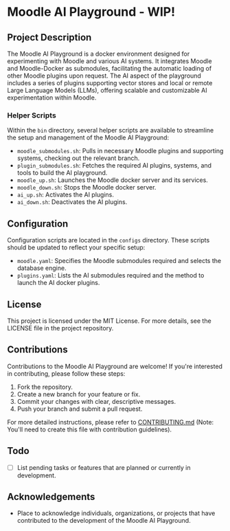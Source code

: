 # Moodle AI Playground - WIP!

## Project Description
The Moodle AI Playground is a docker environment designed for experimenting with Moodle and various AI systems. It integrates Moodle and Moodle-Docker as submodules, facilitating the automatic loading of other Moodle plugins upon request. The AI aspect of the playground includes a series of plugins supporting vector stores and local or remote Large Language Models (LLMs), offering scalable and customizable AI experimentation within Moodle.

### Helper Scripts
Within the `bin` directory, several helper scripts are available to streamline the setup and management of the Moodle AI Playground:

- `moodle_submodules.sh`: Pulls in necessary Moodle plugins and supporting systems, checking out the relevant branch.
- `plugin_submodules.sh`: Fetches the required AI plugins, systems, and tools to build the AI playground.
- `moodle_up.sh`: Launches the Moodle docker server and its services.
- `moodle_down.sh`: Stops the Moodle docker server.
- `ai_up.sh`: Activates the AI plugins.
- `ai_down.sh`: Deactivates the AI plugins.

## Configuration
Configuration scripts are located in the `configs` directory. These scripts should be updated to reflect your specific setup:

- `moodle.yaml`: Specifies the Moodle submodules required and selects the database engine.
- `plugins.yaml`: Lists the AI submodules required and the method to launch the AI docker plugins.

## License
This project is licensed under the MIT License. For more details, see the LICENSE file in the project repository.

## Contributions
Contributions to the Moodle AI Playground are welcome! If you're interested in contributing, please follow these steps:

1. Fork the repository.
2. Create a new branch for your feature or fix.
3. Commit your changes with clear, descriptive messages.
4. Push your branch and submit a pull request.

For more detailed instructions, please refer to [CONTRIBUTING.md](CONTRIBUTING.md) (Note: You'll need to create this file with contribution guidelines).

## Todo
- [ ] List pending tasks or features that are planned or currently in development.

## Acknowledgements
- Place to acknowledge individuals, organizations, or projects that have contributed to the development of the Moodle AI Playground.

